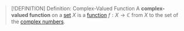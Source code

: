 >[!DEFINITION] Definition: Complex-Valued Function
>A **complex-valued function** on a [set](../../Set%20Theory/Set.md) $X$ is a [function](../Functions/Function.md) $f: X \to \mathbb{C}$ from $X$ to the set of the [complex numbers](../../Algebra/Fields/Complex%20Numbers/Complex%20Number.md).